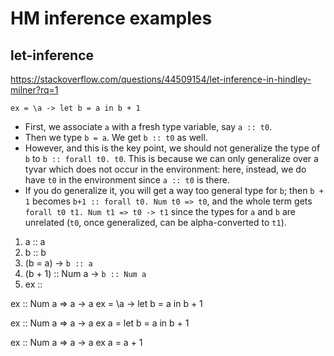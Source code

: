 # HM inference examples


## let-inference

https://stackoverflow.com/questions/44509154/let-inference-in-hindley-milner?rq=1


`ex = \a -> let b = a in b + 1`
- First, we associate `a` with a fresh type variable, say `a :: t0`.
- Then we type `b = a`. We get `b :: t0` as well.
- However, and this is the key point, we should not generalize the type of `b` to `b :: forall t0. t0`. This is because we can only generalize over a tyvar which does not occur in the environment: here, instead, we do have `t0` in the environment since `a :: t0` is there.
- If you do generalize it, you will get a way too general type for `b`; then `b + 1` becomes `b+1 :: forall t0. Num t0 => t0`, and the whole term gets `forall t0 t1. Num t1 => t0 -> t1` since the types for `a` and `b` are unrelated (`t0`, once generalized, can be alpha-converted to `t1`).

1. a :: a
2. b :: b
3. (b = a) -> `b :: a`
4. (b + 1) :: Num a -> `b :: Num a`
5. ex :: 

ex :: Num a => a -> a
ex = \a -> let b = a in b + 1

ex :: Num a => a -> a
ex a = let b = a in b + 1

ex :: Num a => a -> a
ex a = a + 1
